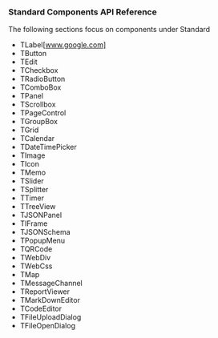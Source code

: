 ### Standard Components API Reference

The following sections focus on components under Standard

* TLabel[www.google.com]
* TButton
* TEdit
* TCheckbox
* TRadioButton
* TComboBox
* TPanel
* TScrollbox
* TPageControl
* TGroupBox
* TGrid
* TCalendar
* TDateTimePicker
* TImage
* TIcon
* TMemo
* TSlider
* TSplitter
* TTimer
* TTreeView
* TJSONPanel
* TIFrame
* TJSONSchema
* TPopupMenu
* TQRCode
* TWebDiv
* TWebCss
* TMap
* TMessageChannel
* TReportViewer
* TMarkDownEditor
* TCodeEditor
* TFileUploadDialog
* TFileOpenDialog
